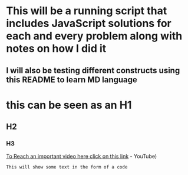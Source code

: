 # This will be a running script that includes JavaScript solutions for each and every problem along with notes on how I did it 

## I will also be testing different constructs using this README to learn MD language 

# this can be seen as an H1 

## H2 

### H3 

[To Reach an important video here click on this link](https://www.google.com/search?q=rickroll+no+ads&rlz=1C5CHFA_enUS971US971&oq=rickroll+no+ads&aqs=chrome.0.0i512l10.2959j0j7&sourceid=chrome&ie=UTF-8#:~:text=Rick%20Roll%20(Different%20link%20%2B%20no%20ads)%20%2D%20YouTubeß) - YouTube)

`This will show some text in the form of a code` 



